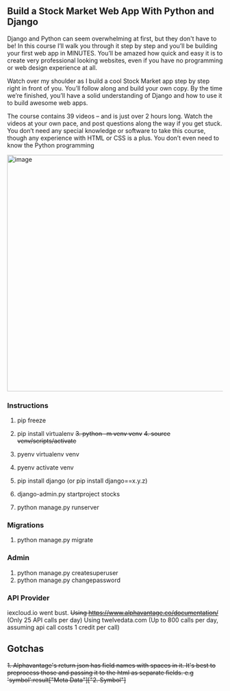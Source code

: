 ## Build a Stock Market Web App With Python and Django

Django and Python can seem overwhelming at first, but they don't have to be! In this course I’ll walk you through it step by step and you’ll be building your first web app in MINUTES. You’ll be amazed how quick and easy it is to create very professional looking websites, even if you have no programming or web design experience at all.

Watch over my shoulder as I build a cool Stock Market app step by step right in front of you. You’ll follow along and build your own copy. By the time we’re finished, you’ll have a solid understanding of Django and how to use it to build awesome web apps.

The course contains 39 videos – and is just over 2 hours long. Watch the videos at your own pace, and post questions along the way if you get stuck. You don’t need any special knowledge or software to take this course, though any experience with HTML or CSS is a plus. You don’t even need to know the Python programming

<img width="2235" height="552" alt="image" src="https://github.com/user-attachments/assets/66a9a29e-39b3-4af7-b483-71e488797ce1" />

### Instructions

1. pip freeze
2. pip install virtualenv
~~3. python -m venv venv~~
~~4. source venv/scripts/activate~~
3. pyenv virtualenv venv
4. pyenv activate venv

5. pip install django (or pip install django==x.y.z)
6. django-admin.py startproject stocks
7. python manage.py runserver
   
### Migrations
1. python manage.py migrate

### Admin

1. python manage.py createsuperuser
2. python manage.py changepassword <user>

### API Provider
iexcloud.io went bust. 
~~Using https://www.alphavantage.co/documentation/~~ (Only 25 API calls per day)
Using twelvedata.com (Up to 800 calls per day, assuming api call costs 1 credit per call)

## Gotchas

~~1. Alphavantage's return json has field names with spaces in it. It's best to preprocess those and passing it to the html as separate fields.
e.g 'symbol':result["Meta Data"]["2. Symbol"]~~



